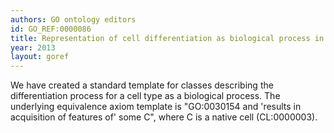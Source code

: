 ```yaml
--- 
authors: GO ontology editors
id: GO_REF:0000086
title: Representation of cell differentiation as biological process in the Gene Ontology
year: 2013
layout: goref
---
```


We have created a standard template for classes describing the differentiation process for a cell type as a biological process. The underlying equivalence axiom template is "GO:0030154 and 'results in acquisition of features of' some C", where C is a native cell (CL:0000003).
